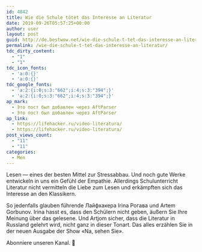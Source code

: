 ```yaml
---
id: 4842
title: Wie die Schule tötet das Interesse an Literatur
date: 2019-09-26T05:57:25+00:00
author: user
layout: post
guid: http://de.bestwow.net/wie-die-schule-t-tet-das-interesse-an-literatur/
permalink: /wie-die-schule-t-tet-das-interesse-an-literatur/
tdc_dirty_content:
  - "1"
  - "1"
tdc_icon_fonts:
  - 'a:0:{}'
  - 'a:0:{}'
tdc_google_fonts:
  - 'a:2:{i:0;s:3:"662";i:4;s:3:"394";}'
  - 'a:2:{i:0;s:3:"662";i:4;s:3:"394";}'
ap_mark:
  - Это пост был добавлен через AftParser
  - Это пост был добавлен через AftParser
ap_link:
  - https://lifehacker.ru/video-literatura/
  - https://lifehacker.ru/video-literatura/
post_views_count:
  - "11"
  - "11"
categories:
  - Men
---
```

Lesen — eines der besten Mittel zur Stressabbau. Und noch gute Werke entwickeln in uns ein Gefühl der Empathie. Allerdings Schulunterricht Literatur nicht vermitteln die Liebe zum Lesen und erkämpften sich das Interesse an den Klassikern.

So jedenfalls glauben führende Лайфхакера Irina Рогава und Artem Gorbunov. Irina hasst es, dass den Schülern nicht geben, äußern Sie Ihre Meinung über das gelesene. Und Artjom sicher, dass die Literatur in Russland gelehrt wird, nicht ganz in dieser Tonart. Das alles erzählen Sie in der neuen Ausgabe der Show «Na, sehen Sie».</p> 

Abonniere unseren Kanal. 🤗